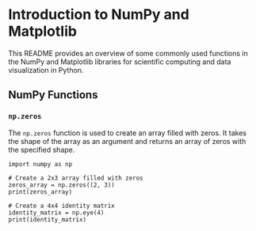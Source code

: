 # Introduction to NumPy and Matplotlib

This README provides an overview of some commonly used functions in the NumPy and Matplotlib libraries for scientific computing and data visualization in Python.

## NumPy Functions

### `np.zeros`

The `np.zeros` function is used to create an array filled with zeros. It takes the shape of the array as an argument and returns an array of zeros with the specified shape.

```
import numpy as np

# Create a 2x3 array filled with zeros
zeros_array = np.zeros((2, 3))
print(zeros_array)
```


```
# Create a 4x4 identity matrix
identity_matrix = np.eye(4)
print(identity_matrix)
```
